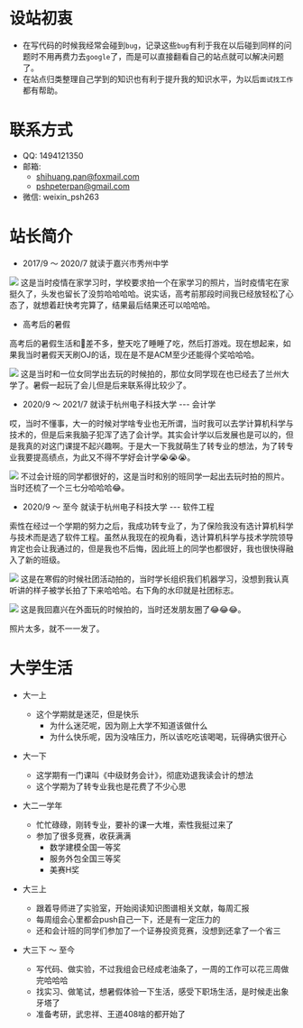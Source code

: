 # 设站初衷
* 在写代码的时候我经常会碰到`bug`，记录这些`bug`有利于我在以后碰到同样的问题时不用再费力去`google`了，而是可以直接翻看自己的站点就可以解决问题了。
* 在站点归类整理自己学到的知识也有利于提升我的知识水平，为以后`面试找工作`都有帮助。

# 联系方式
* QQ: 1494121350
* 邮箱: 
  * shihuang.pan@foxmail.com
  * pshpeterpan@gmail.com
* 微信: weixin_psh263

# 站长简介
* 2017/9 ～ 2020/7 就读于嘉兴市秀州中学

![](./assets/5.jpg)
这是当时疫情在家学习时，学校要求拍一个在家学习的照片，当时疫情宅在家挺久了，头发也留长了没剪哈哈哈哈。说实话，高考前那段时间我已经放轻松了心态了，就想着赶快考完算了，结果最后结果还可以哈哈哈。

* 高考后的暑假

高考后的暑假生活和🐷差不多，整天吃了睡睡了吃，然后打游戏。现在想起来，如果我当时暑假天天刷OJ的话，现在是不是ACM至少还能得个奖哈哈哈。

![](./assets/4.png)
这是当时和一位女同学出去玩的时候拍的，那位女同学现在也已经去了兰州大学了。暑假一起玩了会儿但是后来联系得比较少了。

* 2020/9 ～ 2021/7 就读于杭州电子科技大学 --- 会计学

哎，当时不懂事，大一的时候对学啥专业也无所谓，当时我可以去学计算机科学与技术的，但是后来我脑子犯浑了选了会计学。其实会计学以后发展也是可以的，但是我真的对这门课提不起兴趣啊。于是大一下我就萌生了转专业的想法，为了转专业我要提高绩点，为此又不得不学好会计学😭😭😭。

![](./assets/3.jpg)
不过会计班的同学都很好的，这是当时和别的班同学一起出去玩时拍的照片。当时还梳了一个三七分哈哈哈😂。

* 2020/9 ～ 至今 就读于杭州电子科技大学 --- 软件工程

索性在经过一个学期的努力之后，我成功转专业了，为了保险我没有选计算机科学与技术而是选了软件工程。虽然从我现在的视角看，选计算机科学与技术学院领导肯定也会让我通过的，但是我也不后悔，因此班上的同学也都很好，我也很快得融入了新的班级。

![](./assets/1.jpeg)
这是在寒假的时候社团活动拍的，当时学长组织我们机器学习，没想到我认真听讲的样子被学长拍了下来哈哈哈。右下角的水印就是社团标志。

![](./assets/2.jpg)
这是我回嘉兴在外面玩的时候拍的，当时还发朋友圈了😂😂😂。

照片太多，就不一一发了。

# 大学生活
* 大一上
  * 这个学期就是迷茫，但是快乐
    * 为什么迷茫呢，因为刚上大学不知道该做什么
    * 为什么快乐呢，因为没啥压力，所以该吃吃该喝喝，玩得确实很开心

* 大一下
  * 这学期有一门课叫《中级财务会计》，彻底劝退我读会计的想法
  * 这个学期为了转专业我也是花费了不少心思


* 大二一学年
  * 忙忙碌碌，刚转专业，要补的课一大堆，索性我挺过来了
  * 参加了很多竞赛，收获满满
    * 数学建模全国一等奖
    * 服务外包全国三等奖
    * 美赛H奖

* 大三上
  * 跟着导师进了实验室，开始阅读知识图谱相关文献，每周汇报
  * 每周组会心里都会push自己一下，还是有一定压力的
  * 还和会计班的同学们参加了一个证券投资竞赛，没想到还拿了一个省三

* 大三下 ～ 至今
  * 写代码、做实验，不过我组会已经成老油条了，一周的工作可以花三周做完哈哈哈
  * 找实习、做笔试，想暑假体验一下生活，感受下职场生活，是时候走出象牙塔了
  * 准备考研，武忠祥、王道408啥的都开始了